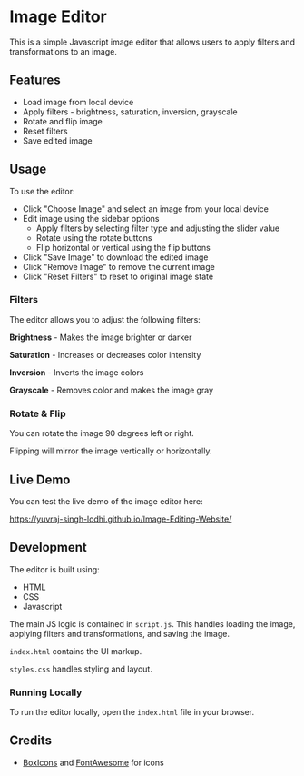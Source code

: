 # Image Editor 

This is a simple Javascript image editor that allows users to apply filters and transformations to an image.

## Features

- Load image from local device  
- Apply filters - brightness, saturation, inversion, grayscale
- Rotate and flip image  
- Reset filters
- Save edited image

## Usage

To use the editor: 

- Click "Choose Image" and select an image from your local device
- Edit image using the sidebar options
  - Apply filters by selecting filter type and adjusting the slider value
  - Rotate using the rotate buttons
  - Flip horizontal or vertical using the flip buttons   
- Click "Save Image" to download the edited image
- Click "Remove Image" to remove the current image
- Click "Reset Filters" to reset to original image state

### Filters

The editor allows you to adjust the following filters:

**Brightness** - Makes the image brighter or darker

**Saturation** - Increases or decreases color intensity

**Inversion** - Inverts the image colors

**Grayscale** - Removes color and makes the image gray

### Rotate & Flip  

You can rotate the image 90 degrees left or right.

Flipping will mirror the image vertically or horizontally.

## Live Demo

You can test the live demo of the image editor here:

https://yuvraj-singh-lodhi.github.io/Image-Editing-Website/

## Development

The editor is built using:

- HTML
- CSS  
- Javascript

The main JS logic is contained in `script.js`. This handles loading the image, applying filters and transformations, and saving the image. 

`index.html` contains the UI markup.

`styles.css` handles styling and layout.

### Running Locally

To run the editor locally, open the `index.html` file in your browser.

## Credits

- [BoxIcons](https://boxicons.com/) and [FontAwesome](https://fontawesome.com/) for icons
